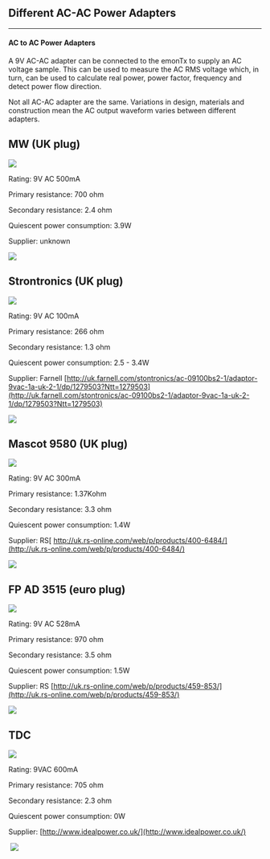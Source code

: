 ## Different AC-AC Power Adapters

***

#### AC to AC Power Adapters

A 9V AC-AC adapter can be connected to the emonTx to supply an AC voltage sample. This can be used to measure the AC RMS voltage which, in turn, can be used to calculate real power, power factor, frequency and detect power flow direction.

Not all AC-AC adapter are the same. Variations in design, materials and construction mean the AC output waveform varies between different adapters.

## MW (UK plug)

![](files/MW1.jpg)

Rating: 9V AC 500mA

Primary resistance: 700 ohm

Secondary resistance: 2.4 ohm

Quiescent power consumption: 3.9W

Supplier: unknown

![](files/MW.jpg)

## Strontronics (UK plug)

![](files/Stontronics1.jpg)

Rating: 9V AC 100mA

Primary resistance: 266 ohm

Secondary resistance: 1.3 ohm

Quiescent power consumption: 2.5 - 3.4W

Supplier: Farnell [http://uk.farnell.com/stontronics/ac-09100bs2-1/adaptor-9vac-1a-uk-2-1/dp/1279503?Ntt=1279503](http://uk.farnell.com/stontronics/ac-09100bs2-1/adaptor-9vac-1a-uk-2-1/dp/1279503?Ntt=1279503)

![](files/Stontronics.jpg)

## Mascot 9580 (UK plug)

![](files/mascot1.jpg)

Rating: 9V AC 300mA

Primary resistance: 1.37Kohm

Secondary resistance: 3.3 ohm

Quiescent power consumption: 1.4W

Supplier: RS[ http://uk.rs-online.com/web/p/products/400-6484/](http://uk.rs-online.com/web/p/products/400-6484/)

![](files/Mascot_9580.jpg)

## FP AD 3515 (euro plug)

![](files/FP1.jpg)

Rating: 9V AC 528mA

Primary resistance: 970 ohm

Secondary resistance: 3.5 ohm

Quiescent power consumption: 1.5W

Supplier: RS [http://uk.rs-online.com/web/p/products/459-853/](http://uk.rs-online.com/web/p/products/459-853/)

![](files/FP_528.jpg)

## TDC

![](files/TDC1.jpg)

Rating: 9VAC 600mA

Primary resistance: 705 ohm

Secondary resistance: 2.3 ohm

Quiescent power consumption: 0W

Supplier: [http://www.idealpower.co.uk/](http://www.idealpower.co.uk/)

 ![](files/TDC.jpg)

